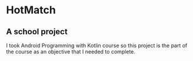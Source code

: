 # HotMatch
## A school project
I took Android Programming with Kotlin course so this project is the part of the course as an objective that I needed to complete.
